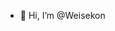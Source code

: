 - 👋 Hi, I’m @Weisekon


<!---
Weisekon/Weisekon is a ✨ special ✨ repository because its `README.md` (this file) appears on your GitHub profile.
You can click the Preview link to take a look at your changes.
--->
